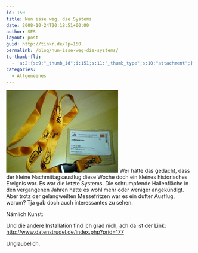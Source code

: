 ```yaml
---
id: 150
title: Nun isse weg, die Systems
date: 2008-10-24T20:18:51+00:00
author: SES
layout: post
guid: http://tinkr.de/?p=150
permalink: /blog/nun-isse-weg-die-systems/
tc-thumb-fld:
  - 'a:2:{s:9:"_thumb_id";i:151;s:11:"_thumb_type";s:10:"attachment";}'
categories:
  - Allgemeines
---
```

[<img loading="lazy" src="/assets/2008/10/systems-300x221.jpg" alt="" title="Systems" width="300" height="221" class="alignleft size-medium wp-image-151" />](/assets/2008/10/systems.jpg)
Wer hätte das gedacht, dass der kleine Nachmittagsausflug diese Woche doch ein kleines historisches Ereignis war. Es war die letzte Systems. Die schrumpfende Hallenfläche in den vergangenen Jahren hatte es wohl mehr oder weniger angekündigt. Aber trotz der gelangweilten Messefritzen war es ein dufter Ausflug, warum? Tja gab doch auch interessantes zu sehen:

Nämlich Kunst:


Und die andere Installation find ich grad nich, ach da ist der Link:
<http://www.datenstrudel.de/index.php?prid=177>

Unglaubelich.

